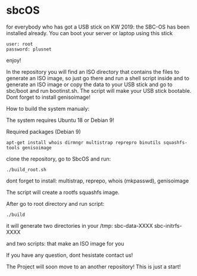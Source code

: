 # sbcOS


for everybody who has got a USB stick on KW 2019: the SBC-OS has been
installed already. You can boot your server or laptop using this stick
```
user: root
password: plusnet

```

enjoy!


In the repository you will find an ISO directory that contains the files to generate an ISO image, 
so just go there and run a shell script inside and to generate an ISO image or copy the data 
to your USB stick and go to sbc/boot and run bootinst.sh. The script will make your USB stick bootable. 
Dont forget to install genisoimage!


How to build the system manualy:

The system requires Ubuntu 18 or Debian 9!

Required packages (Debian 9)

```
apt-get install whois dirmngr multistrap reprepro binutils squashfs-tools genisoimage
```

clone the repository, go to SbcOS and run:

```
./build_root.sh
```

dont forget to install: multistrap, reprepo, whois (mkpasswd), genisoimage

The script will create a rootfs squashfs image.

After go to root directory and run script:

```
./build

```

it will generate two directories in your /tmp:
sbc-data-XXXX
sbc-initrfs-XXXX

and two scripts: that make an ISO image for you 


If you have any question, dont hesistate contact us!

The Project will soon move to an another repository! This is just a start!



